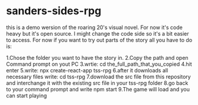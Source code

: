 # sanders-sides-rpg

this is a demo wersion of the roaring 20's visual novel. For now it's code heavy but it's open source. I might change the code side so it's a bit easier to access. For now if you want to try out parts of the story all you have to do is:

1.Chose the folder you want to have the story in.
2.Copy the path and open Command prompt on yout PC
3.wrtie: cd the_full_path_that_you_copied 
4.hit enter
5.write: npx create-react-app tss-rpg
6.after it downloads all necessary files write: cd tss-rpg
7.download the src file from this repository and interchange it with the existing src file in your tss-rpg folder
8.go back to your command prompt and write npm start
9.The game will load and you can start playing
